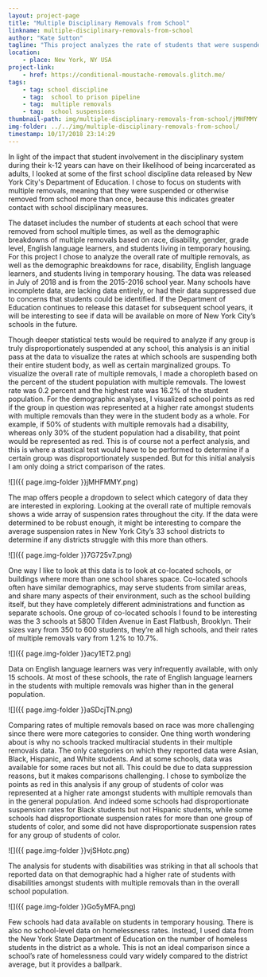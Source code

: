```yaml
---
layout: project-page
title: "Multiple Disciplinary Removals from School"
linkname: multiple-disciplinary-removals-from-school
author: "Kate Sutton"
tagline: "This project analyzes the rate of students that were suspended or otherwise removed from school for disciplinary reasons multiple times in New York City public schools during the 2015-2016 school year. Suspensions, expulsions, and other forms of removing a student from school as a disciplinary measure, especially on a repeated basis, are criticized for putting students at increased risk of being incarcerated later in life. "
location:
    - place: New York, NY USA
project-link:
    - href: https://conditional-moustache-removals.glitch.me/
tags:
    - tag: school discipline
    - tag:  school to prison pipeline
    - tag:  multiple removals
    - tag:  school suspensions
thumbnail-path: img/multiple-disciplinary-removals-from-school/jMHFMMY.png
img-folder: ../../img/multiple-disciplinary-removals-from-school/
timestamp: 10/17/2018 23:14:29
---
```

In light of the impact that student involvement in the disciplinary system during their k-12 years can have on their likelihood of being incarcerated as adults, I looked at some of the first school discipline data released by New York City's Department of Education. I chose to focus on students with multiple removals, meaning that they were suspended or otherwise removed from school more than once, because this indicates greater contact with school disciplinary measures. 

The dataset includes the number of students at each school that were removed from school multiple times, as well as the demographic breakdowns of multiple removals based on race, disability, gender, grade level, English language learners, and students living in temporary housing. For this project I chose to analyze the overall rate of multiple removals, as well as the demographic breakdowns for race, disability, English language learners, and students living in temporary housing. The data was released in July of 2018 and is from the 2015-2016 school year. Many schools have incomplete data, are lacking data entirely, or had their data suppressed due to concerns that students could be identified. If the Department of Education continues to release this dataset for subsequent school years, it will be interesting to see if data will be available on more of New York City’s schools in the future.

Though deeper statistical tests would be required to analyze if any group is truly disproportionately suspended at any school, this analysis is an initial pass at the data to visualize the rates at which schools are suspending both their entire student body, as well as certain marginalized groups. To visualize the overall rate of multiple removals, I made a choropleth based on the percent of the student population with multiple removals. The lowest rate was 0.2 percent and the highest rate was 16.2% of the student population. For the demographic analyses, I visualized school points as red if the group in question was represented at a higher rate amongst students with multiple removals than they were in the student body as a whole. For example, if 50% of students with multiple removals had a disability, whereas only 30% of the student population had a disability, that point would be represented as red. This is of course not a perfect analysis, and this is where a stastical test would have to be performed to determine if a certain group was disproportionately suspended. But for this initial analysis I am only doing a strict comparison of the rates. 

![]({{ page.img-folder }}jMHFMMY.png)

The map offers people a dropdown to select which category of data they are interested in exploring. Looking at the overall rate of multiple removals shows a wide array of suspension rates throughout the city. If the data were determined to be robust enough, it might be interesting to compare the average suspension rates in New York City’s 33 school districts to determine if any districts struggle with this more than others. 

![]({{ page.img-folder }}7G725v7.png)

One way I like to look at this data is to look at co-located schools, or buildings where more than one school shares space. Co-located schools often have similar demographics, may serve students from similar areas, and share many aspects of their environment, such as the school building itself, but they have completely different administrations and function as separate schools. One group of co-located schools I found to be interesting was the 3 schools at 5800 Tilden Avenue in East Flatbush, Brooklyn. Their sizes vary from 350 to 600 students, they’re all high schools, and their rates of multiple removals vary from 1.2% to 10.7%. 

![]({{ page.img-folder }}acy1ET2.png)

Data on English language learners was very infrequently available, with only 15 schools. At most of these schools, the rate of English language learners in the students with multiple removals was higher than in the general population. 

![]({{ page.img-folder }}aSDcjTN.png)

Comparing rates of multiple removals based on race was more challenging since there were more categories to consider. One thing worth wondering about is why no schools tracked multiracial students in their multiple removals data. The only categories on which they reported data were Asian, Black, Hispanic, and White students. And at some schools, data was available for some races but not all. This could be due to data suppression reasons, but it makes comparisons challenging. I chose to symbolize the points as red in this analysis if any group of students of color was represented at a higher rate amongst students with multiple removals than in the general population. And indeed some schools had disproportionate suspension rates for Black students but not Hispanic students, while some schools had disproportionate suspension rates for more than one group of students of color, and some did not have disproportionate suspension rates for any group of students of color.

![]({{ page.img-folder }}vjSHotc.png)

The analysis for students with disabilities was striking in that all schools that reported data on that demographic had a higher rate of students with disabilities amongst students with multiple removals than in the overall school population. 

![]({{ page.img-folder }}Go5yMFA.png)

Few schools had data available on students in temporary housing. There is also no school-level data on homelessness rates. Instead, I used data from the New York State Department of Education on the number of homeless students in the district as a whole. This is not an ideal comparison since a school’s rate of homelessness could vary widely compared to the district average, but it provides a ballpark. 
